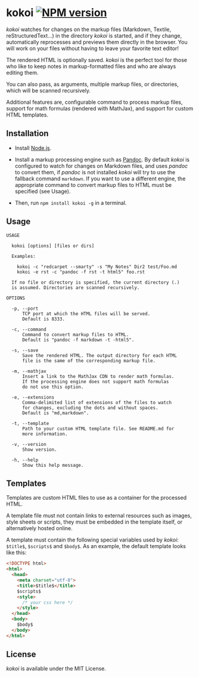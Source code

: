 # kokoi [![NPM version](https://badge.fury.io/js/kokoi.png)](http://badge.fury.io/js/kokoi)

_kokoi_ watches for changes on the markup files (Markdown, Textile, reStructuredText...) in the directory _kokoi_ is started, and if they change, automatically reprocesses and previews them directly in the browser. You will work on your files without having to leave your favorite text editor!

The rendered HTML is optionally saved. _kokoi_ is the perfect tool for those who like to keep notes in markup-formatted files and who are always editing them.

You can also pass, as arguments, multiple markup files, or directories, which will be scanned recursively.

Additional features are, configurable command to process markup files, support for math formulas (rendered with MathJax), and support for custom HTML templates.

## Installation

* Install [Node.js](http://www.nodejs.org/).

* Install a markup processing engine such as [Pandoc](http://johnmacfarlane.net/pandoc/). By default _kokoi_ is configured to watch for changes on Markdown files, and uses _pandoc_ to convert them, if _pandoc_ is not installed _kokoi_ will try to use the fallback command `markdown`. If you want to use a different engine, the appropriate command to convert markup files to HTML must be specified (see Usage).

* Then, run `npm install kokoi -g` in a terminal.

## Usage

```
USAGE

  kokoi [options] [files or dirs]

  Examples:

    kokoi -c "redcarpet --smarty" -s "My Notes" Dir2 test/Foo.md
    kokoi -e rst -c "pandoc -f rst -t html5" foo.rst

  If no file or directory is specified, the current directory (.)
  is assumed. Directories are scanned recursively.

OPTIONS

  -p, --port
      TCP port at which the HTML files will be served.
      Default is 8333.

  -c, --command
      Command to convert markup files to HTML.
      Default is "pandoc -f markdown -t -html5".

  -s, --save
      Save the rendered HTML. The output directory for each HTML
      file is the same of the corresponding markup file.

  -m, --mathjax
      Insert a link to the MathJax CDN to render math formulas.
      If the processing engine does not support math formulas
      do not use this option.

  -e, --extensions
      Comma-delimited list of extensions of the files to watch
      for changes, excluding the dots and without spaces.
      Default is "md,markdown".

  -t, --template
      Path to your custom HTML template file. See README.md for
      more information.

  -v, --version
      Show version.

  -h, --help
      Show this help message.
```

## Templates

Templates are custom HTML files to use as a container for the processed HTML.

A template file must not contain links to external resources such as images, style sheets or scripts, they must be embedded in the template itself, or alternatively hosted online.

A template must contain the following special variables used by _kokoi_: `$title$`, `$scripts$` and `$body$`. As an example, the default template looks like this:

```html
<!DOCTYPE html>
<html>
  <head>
    <meta charset="utf-8">
    <title>$title$</title>
    $scripts$
    <style>
      /* your css here */
    </style>
  </head>
  <body>
    $body$
  </body>
</html>
```

## License

_kokoi_ is available under the MIT License.
